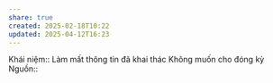 ```yaml
---
share: true
created: 2025-02-18T10:22
updated: 2025-04-12T16:23
---
```

Khái niệm:: 
Làm mất thông tin đã khai thác
Không muốn cho đóng kỳ
Nguồn:: 
